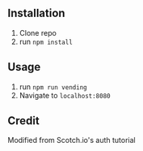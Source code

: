 ## Installation

1. Clone repo
2. run `npm install`

## Usage

1. run `npm run vending`
2. Navigate to `localhost:8080`

## Credit

Modified from Scotch.io's auth tutorial
